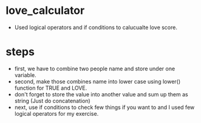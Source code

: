 # love_calculator
* Used logical operators and if conditions to calucualte love score.
# steps
* first, we have to combine two people name and store under one variable.
* second, make those combines name into lower case using lower() function for TRUE and LOVE.
* don't forget to store the value into another value and sum up them as string (Just do concatenation)
* next, use if conditions to check few things if you want to and I used few logical operators for my exercise.
